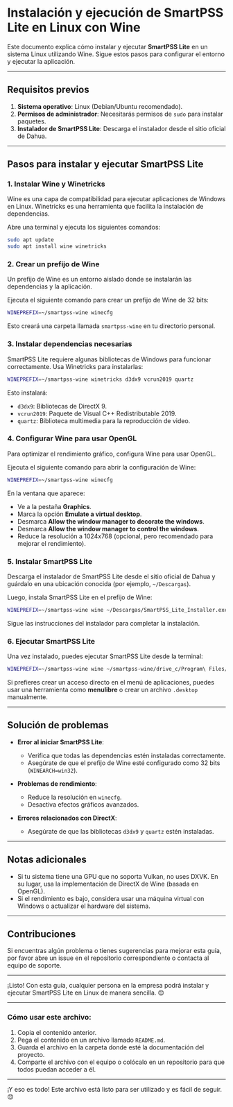 # Instalación y ejecución de SmartPSS Lite en Linux con Wine

Este documento explica cómo instalar y ejecutar **SmartPSS Lite** en un sistema Linux utilizando Wine. Sigue estos pasos para configurar el entorno y ejecutar la aplicación.

---

## Requisitos previos

1. **Sistema operativo**: Linux (Debian/Ubuntu recomendado).
2. **Permisos de administrador**: Necesitarás permisos de `sudo` para instalar paquetes.
3. **Instalador de SmartPSS Lite**: Descarga el instalador desde el sitio oficial de Dahua.

---

## Pasos para instalar y ejecutar SmartPSS Lite

### 1. Instalar Wine y Winetricks

Wine es una capa de compatibilidad para ejecutar aplicaciones de Windows en Linux. Winetricks es una herramienta que facilita la instalación de dependencias.

Abre una terminal y ejecuta los siguientes comandos:

```bash
sudo apt update
sudo apt install wine winetricks
```
### 2. Crear un prefijo de Wine

Un prefijo de Wine es un entorno aislado donde se instalarán las dependencias y la aplicación.

Ejecuta el siguiente comando para crear un prefijo de Wine de 32 bits:

```bash
WINEPREFIX=~/smartpss-wine winecfg
```

Esto creará una carpeta llamada `smartpss-wine` en tu directorio personal.

### 3. Instalar dependencias necesarias

SmartPSS Lite requiere algunas bibliotecas de Windows para funcionar correctamente. Usa Winetricks para instalarlas:

```bash
WINEPREFIX=~/smartpss-wine winetricks d3dx9 vcrun2019 quartz
```

Esto instalará:

- `d3dx9`: Bibliotecas de DirectX 9.
- `vcrun2019`: Paquete de Visual C++ Redistributable 2019.
- `quartz`: Biblioteca multimedia para la reproducción de video.

### 4. Configurar Wine para usar OpenGL

Para optimizar el rendimiento gráfico, configura Wine para usar OpenGL.

Ejecuta el siguiente comando para abrir la configuración de Wine:

```bash
WINEPREFIX=~/smartpss-wine winecfg
```

En la ventana que aparece:

- Ve a la pestaña **Graphics**.
- Marca la opción **Emulate a virtual desktop**.
- Desmarca **Allow the window manager to decorate the windows**.
- Desmarca **Allow the window manager to control the windows**.
- Reduce la resolución a 1024x768 (opcional, pero recomendado para mejorar el rendimiento).

### 5. Instalar SmartPSS Lite

Descarga el instalador de SmartPSS Lite desde el sitio oficial de Dahua y guárdalo en una ubicación conocida (por ejemplo, `~/Descargas`).

Luego, instala SmartPSS Lite en el prefijo de Wine:

```bash
WINEPREFIX=~/smartpss-wine wine ~/Descargas/SmartPSS_Lite_Installer.exe
```

Sigue las instrucciones del instalador para completar la instalación.

### 6. Ejecutar SmartPSS Lite

Una vez instalado, puedes ejecutar SmartPSS Lite desde la terminal:

```bash
WINEPREFIX=~/smartpss-wine wine ~/smartpss-wine/drive_c/Program\ Files/SmartPSS\ Lite/SmartPSS.exe
```

Si prefieres crear un acceso directo en el menú de aplicaciones, puedes usar una herramienta como **menulibre** o crear un archivo `.desktop` manualmente.

---

## Solución de problemas

- **Error al iniciar SmartPSS Lite**:
  - Verifica que todas las dependencias estén instaladas correctamente.
  - Asegúrate de que el prefijo de Wine esté configurado como 32 bits (`WINEARCH=win32`).

- **Problemas de rendimiento**:
  - Reduce la resolución en `winecfg`.
  - Desactiva efectos gráficos avanzados.

- **Errores relacionados con DirectX**:
  - Asegúrate de que las bibliotecas `d3dx9` y `quartz` estén instaladas.

---

## Notas adicionales

- Si tu sistema tiene una GPU que no soporta Vulkan, no uses DXVK. En su lugar, usa la implementación de DirectX de Wine (basada en OpenGL).
- Si el rendimiento es bajo, considera usar una máquina virtual con Windows o actualizar el hardware del sistema.

---

## Contribuciones

Si encuentras algún problema o tienes sugerencias para mejorar esta guía, por favor abre un issue en el repositorio correspondiente o contacta al equipo de soporte.

---

¡Listo! Con esta guía, cualquier persona en la empresa podrá instalar y ejecutar SmartPSS Lite en Linux de manera sencilla. 😊

---

### **Cómo usar este archivo**:

1. Copia el contenido anterior.
2. Pega el contenido en un archivo llamado `README.md`.
3. Guarda el archivo en la carpeta donde esté la documentación del proyecto.
4. Comparte el archivo con el equipo o colócalo en un repositorio para que todos puedan acceder a él.

---

¡Y eso es todo! Este archivo está listo para ser utilizado y es fácil de seguir. 😊

